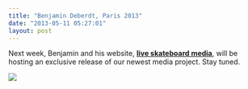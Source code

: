 ```yaml
---
title: "Benjamin Deberdt, Paris 2013"
date: "2013-05-11 05:27:01"
layout: post
---
```


<p>Next week, Benjamin and his website, <strong><a href="http://www.liveskateboardmedia.com">live skateboard media</a></strong>, will be hosting an exclusive release of our newest media project. Stay tuned.</p>
<p><img src="http://media.tumblr.com/7a95f49cb1e36c522c981e21bf834919/tumblr_inline_mmmcgqvUXD1qz4rgp.jpg"/></p>

